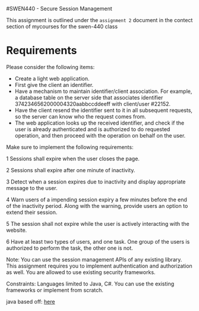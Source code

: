 #SWEN440 - Secure Session Management

This assignment is outlined under the `assignment 2` document in the contect section of mycourses for the swen-440 class

# Requirements

Please consider the following items:

- Create a light web application.
- First give the client an identifier.
- Have a mechanism to maintain identifier/client association. For example, a database table on the server side that associates identifier 3742346562000004320aabbccddeeff with client/user #22152.
- Have the client resend the identifier sent to it in all subsequent requests, so the server can know who the request comes from.
- The web application looks up the received identifier, and check if the user is already authenticated and is authorized to do requested operation, and then proceed with the operation on behalf on the user.

Make sure to implement the following requirements:

 1 Sessions shall expire when the user closes the page.

 2 Sessions shall expire after one minute of inactivity.

 3 Detect when a session expires due to inactivity and display appropriate message to the user.

 4 Warn users of a impending session expiry a few minutes before the end of the inactivity period. Along with the warning, provide users an option to extend their session.

 5 The session shall not expire while the user is actively interacting with the website.

 6 Have at least two types of users, and one task. One group of the users is authorized to perform the task, the other one is not.

Note: You can use the session management APIs of any existing library. This assignment requires you to implement authentication and authorization as well. You are allowed to use existing security frameworks.

Constraints: Languages limited to Java, C#. You can use the existing frameworks or implement from scratch.

java based off: [here](http://www.baeldung.com/spring-security-session)